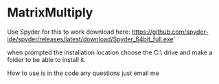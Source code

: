 # MatrixMultiply
 Use Spyder for this to work
 download here: https://github.com/spyder-ide/spyder/releases/latest/download/Spyder_64bit_full.exe'

when prompted the installation location choose the C:\ drive and make a folder to be able to install it.

 How to use is in the code any questions just email me
